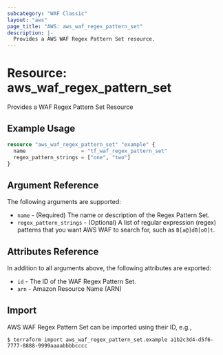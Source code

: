 ```yaml
---
subcategory: "WAF Classic"
layout: "aws"
page_title: "AWS: aws_waf_regex_pattern_set"
description: |-
  Provides a AWS WAF Regex Pattern Set resource.
---
```


# Resource: aws_waf_regex_pattern_set

Provides a WAF Regex Pattern Set Resource

## Example Usage

```terraform
resource "aws_waf_regex_pattern_set" "example" {
  name                  = "tf_waf_regex_pattern_set"
  regex_pattern_strings = ["one", "two"]
}
```

## Argument Reference

The following arguments are supported:

* `name` - (Required) The name or description of the Regex Pattern Set.
* `regex_pattern_strings` - (Optional) A list of regular expression (regex) patterns that you want AWS WAF to search for, such as `B[a@]dB[o0]t`.

## Attributes Reference

In addition to all arguments above, the following attributes are exported:

* `id` - The ID of the WAF Regex Pattern Set.
* `arn` - Amazon Resource Name (ARN)

## Import

AWS WAF Regex Pattern Set can be imported using their ID, e.g.,

```
$ terraform import aws_waf_regex_pattern_set.example a1b2c3d4-d5f6-7777-8888-9999aaaabbbbcccc
```
